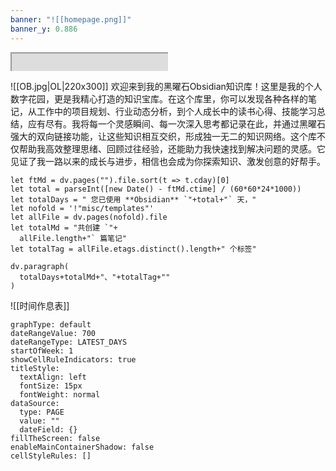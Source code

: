 ```yaml
---
banner: "![[homepage.png]]"
banner_y: 0.886
---
```


<div style=" width: 50%;  height:30;overflow: hidden; "><iframe src="https://widget.pkmer.cn/free/miniTianqi?user=a2e5899e-975e-4457-afd4-ec3ff7dcbc90&select-theme=ta&theme=%E6%A0%B7%E5%BC%8F4&input-text=&theme-color=%2350F9FFFF&select-icon=durian" allow="fullscreen" style=" height: 200%; width: 200%;"></iframe></div>

  ![[OB.jpg|OL|220x300]] 欢迎来到我的黑曜石Obsidian知识库！这里是我的个人数字花园，更是我精心打造的知识宝库。在这个库里，你可以发现各种各样的笔记，从工作中的项目规划、行业动态分析，到个人成长中的读书心得、技能学习总结，应有尽有。我将每一个灵感瞬间、每一次深入思考都记录在此，并通过黑曜石强大的双向链接功能，让这些知识相互交织，形成独一无二的知识网络。这个库不仅帮助我高效整理思绪、回顾过往经验，还能助力我快速找到解决问题的灵感。它见证了我一路以来的成长与进步，相信也会成为你探索知识、激发创意的好帮手。 
  ```dataviewjs
let ftMd = dv.pages("").file.sort(t => t.cday)[0]
let total = parseInt([new Date() - ftMd.ctime] / (60*60*24*1000))
let totalDays = " 您已使用 **Obsidian** `"+total+"` 天，"
let nofold = '!"misc/templates"'
let allFile = dv.pages(nofold).file
let totalMd = "共创建 `"+
	allFile.length+"` 篇笔记"
let totalTag = allFile.etags.distinct().length+" 个标签"

dv.paragraph(
	totalDays+totalMd+"、"+totalTag+""
)
``` 


![[时间作息表]]

```contributionGraph
graphType: default
dateRangeValue: 700
dateRangeType: LATEST_DAYS
startOfWeek: 1
showCellRuleIndicators: true
titleStyle:
  textAlign: left
  fontSize: 15px
  fontWeight: normal
dataSource:
  type: PAGE
  value: ""
  dateField: {}
fillTheScreen: false
enableMainContainerShadow: false
cellStyleRules: []

```



